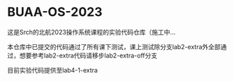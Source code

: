 # BUAA-OS-2023
这是Srch的北航2023操作系统课程的实验代码仓库（施工中...

本仓库中已提交的代码通过了所有课下测试，课上测试除分支lab2-extra外全部通过，想要参考lab2-extra代码请移步lab2-extra-off分支

目前实验代码提供至lab4-1-extra
